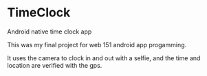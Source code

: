 # TimeClock
Android native time clock app

This was my final project for web 151 android app progamming.

It uses the camera to clock in and out with a selfie, and the time and location are verified with the gps.


